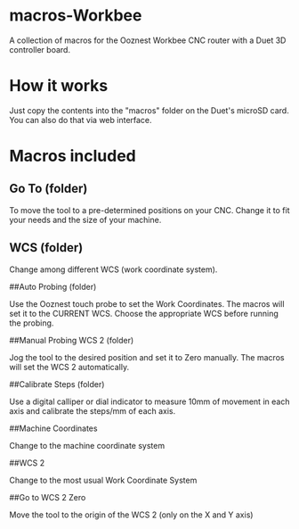 # macros-Workbee

A collection of macros for the Ooznest Workbee CNC router with a Duet 3D controller board.


# How it works

Just copy the contents into the "macros" folder on the Duet's microSD card. You can also do that via web interface.

# Macros included

## Go To (folder)

To move the tool to a pre-determined positions on your CNC. Change it to fit your needs and the size of your machine.

## WCS (folder)

Change among different WCS (work coordinate system).

##Auto Probing (folder)

Use the Ooznest touch probe to set the Work Coordinates. The macros will set it to the CURRENT WCS. Choose the appropriate WCS before running the probing.

##Manual Probing WCS 2 (folder)

Jog the tool to the desired position and set it to Zero manually.
The macros will set the WCS 2 automatically.

##Calibrate Steps (folder)

Use a digital calliper or dial indicator to measure 10mm of movement in each axis and calibrate the steps/mm of each axis.

##Machine Coordinates

Change to the machine coordinate system

##WCS 2

Change to the most usual Work Coordinate System

##Go to WCS 2 Zero

Move the tool to the origin of the WCS 2 (only on the X and Y axis)
